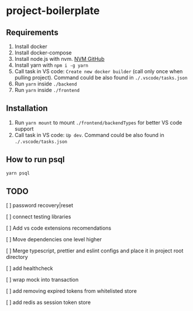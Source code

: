 # project-boilerplate

## Requirements

1. Install docker
2. Install docker-compose
3. Install node.js with nvm. [NVM GitHub](https://github.com/nvm-sh/nvm)
4. Install yarn with `npm i -g yarn`
5. Call task in VS code: `Create new docker builder` (call only once when pulling project). Command could be also found in `./.vscode/tasks.json`
6. Run `yarn` inside `./backend`
7. Run `yarn` inside `./frontend`

## Installation

1. Run `yarn mount` to mount `./frontend/backendTypes` for better VS code support
2. Call task in VS code: `Up dev`. Command could be also found in `./.vscode/tasks.json`

## How to run psql

```bash
yarn psql
```

## TODO

[ ] password recovery|reset

[ ] connect testing libraries

[ ] Add vs code extensions recomendations

[ ] Move dependencies one level higher

[ ] Merge typescript, prettier and eslint configs and place it in project root directory

[ ] add healthcheck

[ ] wrap mock into transaction

[ ] add removing expired tokens from whitelisted store

[ ] add redis as session token store
